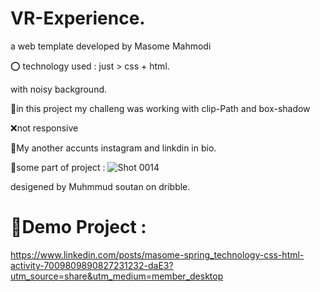 # VR-Experience.

a web template developed by Masome Mahmodi 

⭕ technology used : just > css + html.

with noisy background.

🎈in this project my challeng was working with clip-Path and box-shadow

❌not responsive

🌼My another accunts instagram and linkdin in bio.

🍄some part of project :
![Shot 0014](https://user-images.githubusercontent.com/116202175/208234729-e42047a3-12dc-4cb7-a495-da20a0f78851.png)

desigened by Muhmmud soutan on dribble.

# 🔗Demo Project :
https://www.linkedin.com/posts/masome-spring_technology-css-html-activity-7009809890827231232-daE3?utm_source=share&utm_medium=member_desktop

